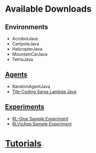 # Available Downloads #

## Environments ##
  * AcrobotJava
  * CartpoleJava
  * HelicopterJava
  * MountainCarJava
  * TetrisJava

## [Agents](AgentSidebar.md) ##
  * RandomAgentJava
  * [Tile-Coding Sarsa Lambda Java](EpsilonGreedyTileCodingSarsaLambdaJava.md)

## [Experiments](ExperimentSidebar.md) ##
  * [RL-Glue Sample Experiment](SampleExperimentRLGlueJava.md)
  * [RLVizApp Sample Experiment](SampleExperimentRLVizAppJava.md)



# [Tutorials](MainInfoPage.md) #